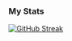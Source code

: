 ### My Stats 
[![GitHub Streak](https://github-readme-streak-stats.herokuapp.com?user=mihir-x&theme=transparent)](https://git.io/streak-stats)


